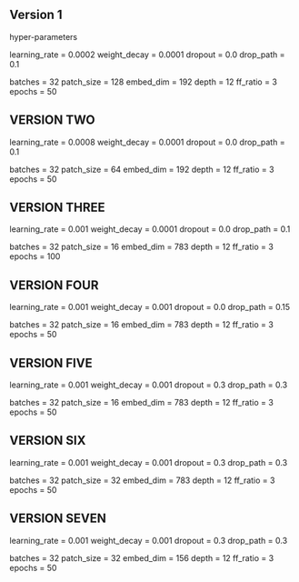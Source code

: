 ## Version 1
hyper-parameters

learning_rate = 0.0002
weight_decay = 0.0001
dropout = 0.0
drop_path = 0.1

batches = 32
patch_size = 128
embed_dim = 192
depth = 12
ff_ratio = 3
epochs = 50


## VERSION TWO
learning_rate = 0.0008
weight_decay = 0.0001
dropout = 0.0
drop_path = 0.1

batches = 32
patch_size = 64
embed_dim = 192
depth = 12
ff_ratio = 3
epochs = 50

## VERSION THREE
learning_rate = 0.001
weight_decay = 0.0001
dropout = 0.0
drop_path = 0.1

batches = 32
patch_size = 16
embed_dim = 783
depth = 12
ff_ratio = 3
epochs = 100

## VERSION FOUR
learning_rate = 0.001
weight_decay = 0.001
dropout = 0.0
drop_path = 0.15

batches = 32
patch_size = 16
embed_dim = 783
depth = 12
ff_ratio = 3
epochs = 50

## VERSION FIVE
learning_rate = 0.001
weight_decay = 0.001
dropout = 0.3
drop_path = 0.3

batches = 32
patch_size = 16
embed_dim = 783
depth = 12
ff_ratio = 3
epochs = 50

## VERSION SIX
learning_rate = 0.001
weight_decay = 0.001
dropout = 0.3
drop_path = 0.3

batches = 32
patch_size = 32
embed_dim = 783
depth = 12
ff_ratio = 3
epochs = 50

## VERSION SEVEN
learning_rate = 0.001
weight_decay = 0.001
dropout = 0.3
drop_path = 0.3

batches = 32
patch_size = 32
embed_dim = 156
depth = 12
ff_ratio = 3
epochs = 50

